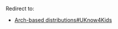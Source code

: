Redirect to:

*   [Arch-based distributions#UKnow4Kids](/index.php?title=Arch-based_distributions&redirect=no#UKnow4Kids "Arch-based distributions")